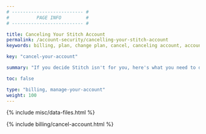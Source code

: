 ```yaml
---
# -------------------------- #
#          PAGE INFO         #
# -------------------------- #

title: Canceling Your Stitch Account
permalink: /account-security/cancelling-your-stitch-account
keywords: billing, plan, change plan, cancel, canceling account, account

key: "cancel-your-account"

summary: "If you decide Stitch isn't for you, here's what you need to do to cancel your account."

toc: false

type: "billing, manage-your-account"
weight: 100
---
```

{% include misc/data-files.html %}

{% include billing/cancel-account.html %}